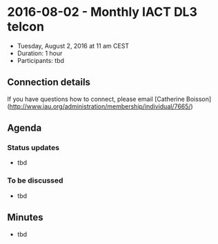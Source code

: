 # 2016-08-02 - Monthly IACT DL3 telcon

* Tuesday, August 2, 2016 at 11 am CEST
* Duration: 1 hour
* Participants: tbd

## Connection details

If you have questions how to connect, please email [Catherine Boisson]
(http://www.iau.org/administration/membership/individual/7665/)


## Agenda

### Status updates

* tbd

### To be discussed

* tbd

## Minutes

* tbd
